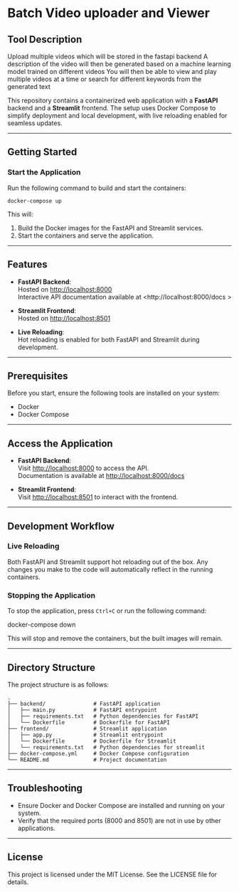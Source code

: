 # Batch Video uploader and Viewer

## Tool Description

Upload multiple videos which will be stored in the fastapi backend
A description of the video will then be generated based on a machine learning model trained on different videos
You will then be able to view and play multiple videos at a time or search for different keywords from the generated text

This repository contains a containerized web application with a **FastAPI**
backend and a **Streamlit** frontend. The setup uses Docker Compose to simplify
deployment and local development, with live reloading enabled for seamless
updates.

---

## Getting Started

### Start the Application

Run the following command to build and start the containers:  

```docker-compose up```

This will: 

1. Build the Docker images for the FastAPI and Streamlit services.  
2. Start the containers and serve the application.  

---

## Features

- **FastAPI Backend**:  
  Hosted on <http://localhost:8000>  
  Interactive API documentation available at <http://localhost:8000/docs > 

- **Streamlit Frontend**:  
  Hosted on <http://localhost:8501>  

- **Live Reloading**:  
  Hot reloading is enabled for both FastAPI and Streamlit during development.

---

## Prerequisites

Before you start, ensure the following tools are installed on your system:

- Docker  
- Docker Compose  

---

## Access the Application

- **FastAPI Backend**:  
  Visit <http://localhost:8000> to access the API.  
  Documentation is available at <http://localhost:8000/docs>  

- **Streamlit Frontend**:  
  Visit <http://localhost:8501> to interact with the frontend.  

---

## Development Workflow

### Live Reloading

Both FastAPI and Streamlit support hot reloading out of the box. Any changes you 
make to the code will automatically reflect in the running containers.  

### Stopping the Application

To stop the application, press `Ctrl+C` or run the following command:  

docker-compose down  

This will stop and remove the containers, but the built images will remain.  

---

## Directory Structure

The project structure is as follows:  

```shell
.  
├── backend/               # FastAPI application  
│   ├── main.py            # FastAPI entrypoint  
│   ├── requirements.txt   # Python dependencies for FastAPI  
│   └── Dockerfile         # Dockerfile for FastAPI  
├── frontend/              # Streamlit application  
│   ├── app.py             # Streamlit entrypoint  
│   └── Dockerfile         # Dockerfile for Streamlit
│   └── requirements.txt   # Python dependencies for streamlit  
├── docker-compose.yml     # Docker Compose configuration  
└── README.md              # Project documentation  
```

---

## Troubleshooting

- Ensure Docker and Docker Compose are installed and running on your system.  
- Verify that the required ports (8000 and 8501) are not in use by other 
applications.  

---

## License

This project is licensed under the MIT License. See the LICENSE file for details.
